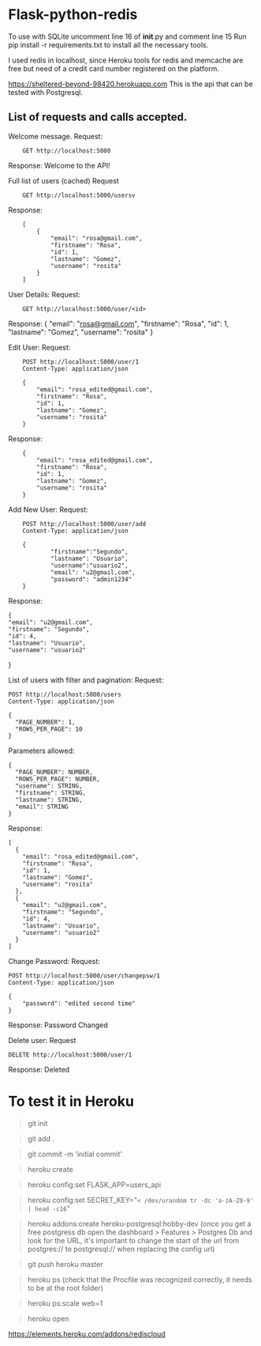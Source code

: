 # Flask-python-redis


To use with SQLite uncomment line 16 of __init__.py and comment line 15
Run pip install -r requirements.txt to install all the necessary tools.

I used redis in localhost, since Heroku tools for redis and memcache are free but need of a credit card number registered on the platform.

https://sheltered-beyond-98420.herokuapp.com
This is the api that can be tested with Postgresql.

List of requests and calls accepted.
----------------------------

Welcome message.
Request:
		
		GET http://localhost:5000

Response: Welcome to the API!

Full list of users (cached)
Request 

		GET http://localhost:5000/usersv

Response:

		[
			{
				"email": "rosa@gmail.com",
				"firstname": "Rosa",
				"id": 1,
				"lastname": "Gomez",
				"username": "rosita"
			}
		]
		
User Details:
Request:

		GET http://localhost:5000/user/<id>
		
Response: 
	{
  "email": "rosa@gmail.com",
  "firstname": "Rosa",
  "id": 1,
  "lastname": "Gomez",
  "username": "rosita"
}

Edit User:
Request:

		POST http://localhost:5000/user/1
		Content-Type: application/json

		{
			"email": "rosa_edited@gmail.com",
			"firstname": "Rosa",
			"id": 1,
			"lastname": "Gomez",
			"username": "rosita"
		}

Response: 

		{
			"email": "rosa_edited@gmail.com",
			"firstname": "Rosa",
			"id": 1,
			"lastname": "Gomez",
			"username": "rosita"
		}

Add New User:
Request:

		POST http://localhost:5000/user/add
		Content-Type: application/json

		{
				"firstname":"Segundo",
				"lastname": "Usuario",
				"username":"usuario2",
				"email": "u2@gmail.com",
				"password": "admin1234"
		}	
		
Response:

	{
    "email": "u2@gmail.com",
    "firstname": "Segundo",
    "id": 4,
    "lastname": "Usuario",
    "username": "usuario2"
  }
  
List of users with filter and pagination:
Request:
  
    POST http://localhost:5000/users
    Content-Type: application/json

    {
      "PAGE_NUMBER": 1,
      "ROWS_PER_PAGE": 10
    }
Parameters allowed:

    {
      "PAGE_NUMBER": NUMBER,
      "ROWS_PER_PAGE": NUMBER,
      "username": STRING,
      "firstname": STRING,
      "lastname": STRING,
      "email": STRING
    }

Response:

    [
      {
        "email": "rosa_edited@gmail.com",
        "firstname": "Rosa",
        "id": 1,
        "lastname": "Gomez",
        "username": "rosita"
      },
      {
        "email": "u2@gmail.com",
        "firstname": "Segundo",
        "id": 4,
        "lastname": "Usuario",
        "username": "usuario2"
      }
    ]
    
Change Password:
Request:

    POST http://localhost:5000/user/changepsw/1
    Content-Type: application/json

    {
        "password": "edited second time"
    }

Response: Password Changed

Delete user:
Request

    DELETE http://localhost:5000/user/1

Response: Deleted

# To test it in Heroku

> git init

> git add .

> git commit -m 'initial commit'

> heroku create

> heroku config:set FLASK_APP=users_api

> heroku config:set SECRET_KEY="`< /dev/urandom tr -dc 'a-zA-Z0-9' | head -c16`"

> heroku addons:create heroku-postgresql:hobby-dev
(once you get a free postgress db open the dashboard > Features > Postgres Db and look for the URL, it's important to change the start of the url from postgres:// to postgresql:// when replacing the config url)

> git push heroku master

> heroku ps
(check that the Procfile was recognized correctly, it needs to be at the root folder)

> heroku ps:scale web=1

> heroku open

https://elements.heroku.com/addons/rediscloud
